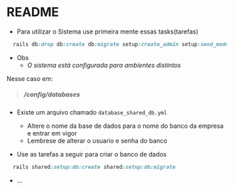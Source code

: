 # README

- Para utilizar o Sistema use primeira mente essas tasks(tarefas)  

```ruby
  rails db:drop db:create db:migrate setup:create_admin setup:send_models
```
* Obs 
  * *O sistema está configurada para ambientes distintos*  

Nesse caso em:  

> ##### /config/databases  
  - Existe um arquivo chamado ```database_shared_db.yml```
    - Altere o nome da base de dados para o nome do banco da empresa e entrar em vigor
    - Lembrese de alterar o usuario e senha do banco

- Use as tarefas a seguir para criar o banco de dados  

```ruby
  rails shared:setup:db:create shared:setup:db:migrate
```


* ...